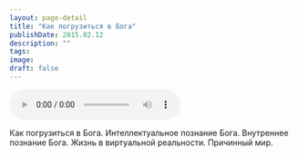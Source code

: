 ```yaml
---
layout: page-detail
title: "Как погрузиться в Бога"
publishDate: 2015.02.12
description: ""
tags:
image:
draft: false
---
```


<audio title="2015.02.12 - Как погрузиться в Бога.mp3" src="/upload/iblock/857/8571d64dcdf45a1038eafb490879fc8f.mp3" controls=""></audio>

 Как погрузиться в Бога. Интеллектуальное познание Бога. Внутреннее познание Бога. Жизнь в виртуальной реальности. Причинный мир. 

  
